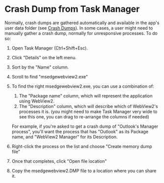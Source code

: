 # Crash Dump from Task Manager
Normally, crash dumps are gathered automatically and available in the app's user data folder (see [Crash Dumps](crash.md)). In some cases, a user might need to manually gather a crash dump, normally for unresponsive processes. To do so:

1. Open Task Manager (Ctrl+Shift+Esc).
2. Click "Details" on the left menu.
3. Sort by the "Name" column.
4. Scroll to find "msedgewebview2.exe"
5. To find the right msedgewebview2.exe, you can use a combination of:
    1. The "Package name" column, which will represent the application using WebView2.
    2. The "Description" column, which will describe which of WebView2's processes it is. (you might need to make Task Manager very wide to see this one, you can drag to re-arrange the columns if needed)
    
    For example, if you're asked to get a crash dump of "Outlook's Manager process", you'll want the process that has "Outlook" as its Package name, and "WebView2 Manager" for its Description.
6. Right-click the process on the list and choose "Create memory dump file"
7. Once that completes, click "Open file location"
8. Copy the msedgewebview2.DMP file to a location where you can share it.